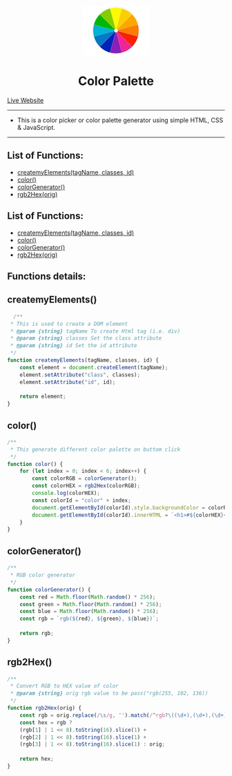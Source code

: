 <p align="center">
    <img src="./color-palette.jpg">
</p>

<h1 align="center">Color Palette</h1>

[Live Website](https://iamaftabjamil.github.io/color-palette/)

---

- This is a color picker or color palette generator using simple HTML, CSS & JavaScript.

---
## List of Functions:
   - [createmyElements(tagName, classes, id)](#createmyElement())
   - [color()](#color())
   - [colorGenerator()](#colorGenerator())
   - [rgb2Hex(orig)](#rgb2Hex())

## List of Functions:
   - [createmyElements(tagName, classes, id)](#createmyElement)
   - [color()](#color)
   - [colorGenerator()](#colorGenerator)
   - [rgb2Hex(orig)](#rgb2Hex)

## Functions details:

## createmyElements() 

```javascript
  /**
 * This is used to create a DOM element
 * @param {string} tagName To create Html tag (i.e. div)
 * @param {string} classes Set the class attribute
 * @param {string} id Set the id attribute
 */
function createmyElements(tagName, classes, id) {
    const element = document.createElement(tagName);
    element.setAttribute("class", classes);
    element.setAttribute("id", id);

    return element;
}
```

## color()

```javascript
/**
 * This generate different color palette on buttom click
 */
function color() {
    for (let index = 0; index < 6; index++) {
        const colorRGB = colorGenerator();
        const colorHEX = rgb2Hex(colorRGB);
        console.log(colorHEX);
        const colorId = "color" + index;
        document.getElementById(colorId).style.backgroundColor = colorRGB;
        document.getElementById(colorId).innerHTML = `<h1>#${colorHEX}</h1> <br/> <h3>${colorRGB}</h3> `;
    }
}
```

## colorGenerator()

```javascript
/**
 * RGB color generator
 */
function colorGenerator() {
    const red = Math.floor(Math.random() * 256);
    const green = Math.floor(Math.random() * 256);
    const blue = Math.floor(Math.random() * 256);
    const rgb = `rgb(${red}, ${green}, ${blue})`;

    return rgb;
}
```

## rgb2Hex()

```javascript
/**
 * Convert RGB to HEX value of color
 * @param {string} orig rgb value to be pass("rgb(255, 102, 136))
 */
function rgb2Hex(orig) {
    const rgb = orig.replace(/\s/g, '').match(/^rgb?\((\d+),(\d+),(\d+),?([^,\s)]+)?/i);
    const hex = rgb ?
    (rgb[1] | 1 << 8).toString(16).slice(1) +
    (rgb[2] | 1 << 8).toString(16).slice(1) +
    (rgb[3] | 1 << 8).toString(16).slice(1) : orig;

    return hex;
}
```